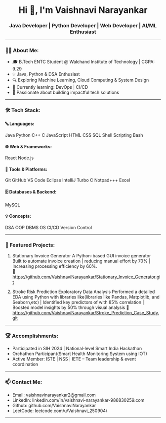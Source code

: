 <h1 align="center">Hi 👋, I'm Vaishnavi Narayankar</h1>
<h3 align="center">Java Developer | Python Developer | Web Developer | AI/ML Enthusiast </h3>

---

### 👩‍💻 About Me:
- 🎓 B.Tech ENTC Student @ Walchand Institute of Technology | CGPA: 9.29 
- 💡 Java, Python & DSA Enthusiast   
- 🔍 Exploring Machine Learning, Cloud Computing & System Design     
- 🌱 Currently learning: DevOps | CI/CD  
- 🚀 Passionate about building impactful tech solutions

---

### 🛠 Tech Stack:

#### 🔤 Languages:
Java Python C++ C JavaScript HTML CSS SQL Shell Scripting Bash 

#### 🌐 Web & Frameworks:
React Node.js 

#### 🧰 Tools & Platforms:
Git GitHub VS Code Eclipse IntelliJ Turbo C Notpad+++ Excel

#### 🗄 Databases & Backend:
MySQL

#### 💡 Concepts:
DSA OOP DBMS OS CI/CD Version Control

---

### 🚀 Featured Projects:

1. Stationary Invoice Generator
   A Python-based GUI invoice generator Built to automate invoice creation |
   reducing manual effort by 70% | Increasing processing efficiency by 60%.  
   🔗 https://github.com/VaishnaviNarayankar/Stationary_Invoice_Generator.git

2. Stroke Risk Prediction Exploratory Data Analysis
   Performed a detailed EDA using Python with libraries like(libraries like Pandas, Matplotlib, and Seaborn,etc) |
   Identified key predictors of with 85% correlation | Boosted model insights by 50% through visual analysis
   🔗 https://github.com/VaishnaviNarayankar/Stroke_Prediction_Case_Study.git

---

### 🏆 Accomplishments:

- Participated in SIH 2024 | National-level Smart India Hackathon   
- Orchathon Participant(Smart Health Monitoring System using IOT)
- Active Member: ISTE | NSS | IETE – Team leadership & event coordination

---

### 📫 Contact Me:

-  Email: vaishnavinarayankar2@gmail.com  
-  LinkedIn: linkedin.com/in/vaishnavi-narayankar-986830259.com
-  Github: github.com/VaishnaviNarayankar
-  LeetCode: leetcode.com/u/Vaishnavi_250904/

---


